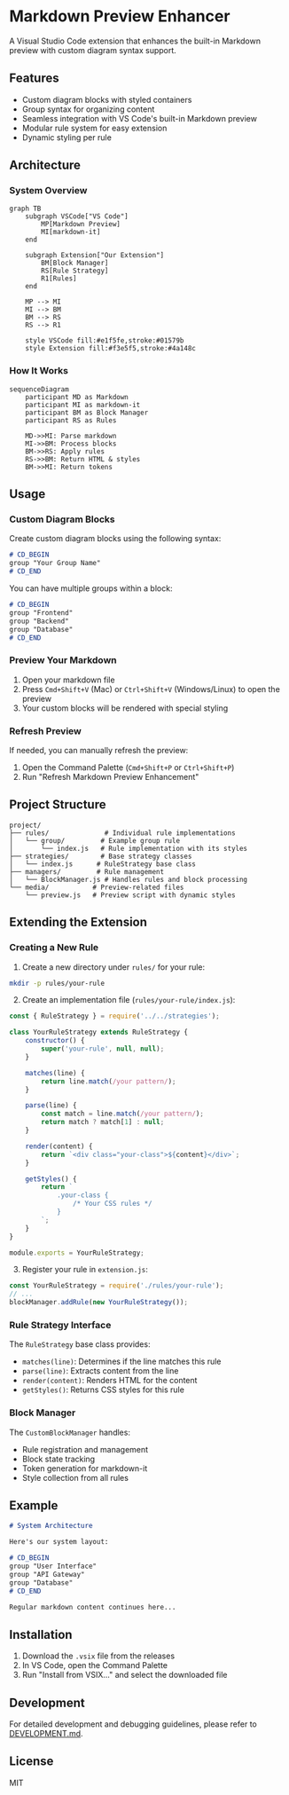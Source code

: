 # Markdown Preview Enhancer

A Visual Studio Code extension that enhances the built-in Markdown preview with custom diagram syntax support.

## Features

- Custom diagram blocks with styled containers
- Group syntax for organizing content
- Seamless integration with VS Code's built-in Markdown preview
- Modular rule system for easy extension
- Dynamic styling per rule

## Architecture

### System Overview
```mermaid
graph TB
    subgraph VSCode["VS Code"]
        MP[Markdown Preview]
        MI[markdown-it]
    end

    subgraph Extension["Our Extension"]
        BM[Block Manager]
        RS[Rule Strategy]
        R1[Rules]
    end

    MP --> MI
    MI --> BM
    BM --> RS
    RS --> R1

    style VSCode fill:#e1f5fe,stroke:#01579b
    style Extension fill:#f3e5f5,stroke:#4a148c
```

### How It Works
```mermaid
sequenceDiagram
    participant MD as Markdown
    participant MI as markdown-it
    participant BM as Block Manager
    participant RS as Rules

    MD->>MI: Parse markdown
    MI->>BM: Process blocks
    BM->>RS: Apply rules
    RS->>BM: Return HTML & styles
    BM->>MI: Return tokens
```

## Usage

### Custom Diagram Blocks

Create custom diagram blocks using the following syntax:

```markdown
# CD_BEGIN
group "Your Group Name"
# CD_END
```

You can have multiple groups within a block:

```markdown
# CD_BEGIN
group "Frontend"
group "Backend"
group "Database"
# CD_END
```

### Preview Your Markdown

1. Open your markdown file
2. Press `Cmd+Shift+V` (Mac) or `Ctrl+Shift+V` (Windows/Linux) to open the preview
3. Your custom blocks will be rendered with special styling

### Refresh Preview

If needed, you can manually refresh the preview:
1. Open the Command Palette (`Cmd+Shift+P` or `Ctrl+Shift+P`)
2. Run "Refresh Markdown Preview Enhancement"

## Project Structure

```
project/
├── rules/              # Individual rule implementations
│   └── group/         # Example group rule
│       └── index.js   # Rule implementation with its styles
├── strategies/        # Base strategy classes
│   └── index.js      # RuleStrategy base class
├── managers/         # Rule management
│   └── BlockManager.js # Handles rules and block processing
└── media/           # Preview-related files
    └── preview.js   # Preview script with dynamic styles
```

## Extending the Extension

### Creating a New Rule

1. Create a new directory under `rules/` for your rule:
```bash
mkdir -p rules/your-rule
```

2. Create an implementation file (`rules/your-rule/index.js`):
```javascript
const { RuleStrategy } = require('../../strategies');

class YourRuleStrategy extends RuleStrategy {
    constructor() {
        super('your-rule', null, null);
    }

    matches(line) {
        return line.match(/your pattern/);
    }

    parse(line) {
        const match = line.match(/your pattern/);
        return match ? match[1] : null;
    }

    render(content) {
        return `<div class="your-class">${content}</div>`;
    }

    getStyles() {
        return `
            .your-class {
                /* Your CSS rules */
            }
        `;
    }
}

module.exports = YourRuleStrategy;
```

3. Register your rule in `extension.js`:
```javascript
const YourRuleStrategy = require('./rules/your-rule');
// ...
blockManager.addRule(new YourRuleStrategy());
```

### Rule Strategy Interface

The `RuleStrategy` base class provides:
- `matches(line)`: Determines if the line matches this rule
- `parse(line)`: Extracts content from the line
- `render(content)`: Renders HTML for the content
- `getStyles()`: Returns CSS styles for this rule

### Block Manager

The `CustomBlockManager` handles:
- Rule registration and management
- Block state tracking
- Token generation for markdown-it
- Style collection from all rules

## Example

```markdown
# System Architecture

Here's our system layout:

# CD_BEGIN
group "User Interface"
group "API Gateway"
group "Database"
# CD_END

Regular markdown content continues here...
```

## Installation

1. Download the `.vsix` file from the releases
2. In VS Code, open the Command Palette
3. Run "Install from VSIX..." and select the downloaded file

## Development

For detailed development and debugging guidelines, please refer to [DEVELOPMENT.md](DEVELOPMENT.md).

## License

MIT 